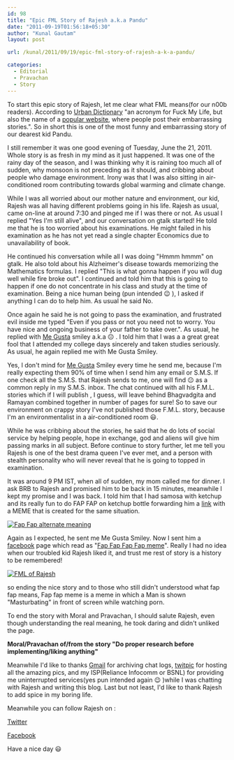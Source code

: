 ```yaml
---
id: 98
title: "Epic FML Story of Rajesh a.k.a Pandu"
date: "2011-09-19T01:56:18+05:30"
author: "Kunal Gautam"
layout: post

url: /kunal/2011/09/19/epic-fml-story-of-rajesh-a-k-a-pandu/

categories:
  - Editorial
  - Pravachan
  - Story
---
```


To start this epic story of Rajesh, let me clear what FML means(for our n00b readers). According to [Urban Dictionary](http://www.urbandictionary.com/define.php?term=fml) "an acronym for Fuck My Life, but also the name of a [popular website](http://www.fmylife.com), where people post their embarrassing stories.". So in short this is one of the most funny and embarrassing story of our dearest kid Pandu.

I still remember it was one good evening of Tuesday, June the 21, 2011. Whole story is as fresh in my mind as it just happened. It was one of the rainy day of the season, and I was thinking why it is raining too much all of sudden, why monsoon is not preceding as it should, and cribbing about people who damage environment. Irony was that I was also sitting in air-conditioned room contributing towards global warming and climate change.

While I was all worried about our mother nature and environment, our kid, Rajesh was all having different problems going in his life. Rajesh as usual, came on-line at around 7:30 and pinged me if I was there or not. As usual I replied "Yes I'm still alive", and our conversation on gtalk started! He told me that he is too worried about his examinations. He might failed in his examination as he has not yet read a single chapter Economics due to unavailability of book.

He continued his conversation while all I was doing "Hmmm hmmm" on gtalk. He also told about his Alzheimer's disease towards memorizing the Mathematics formulas. I replied "This is what gonna happen if you will dug well while fire broke out". I continued and told him that this is going to happen if one do not concentrate in his class and study at the time of examination. Being a nice human being (pun intended 😉 ), I asked if anything I can do to help him. As usual he said No.

Once again he said he is not going to pass the examination, and frustrated evil inside me typed "Even if you pass or not you need not to worry. You have nice and ongoing business of your father to take over.". As usual, he replied with [Me Gusta](http://knowyourmeme.com/memes/me-gusta) smiley a.k.a 😐 . I told him that I was a a great great fool that I attended my college days sincerely and taken studies seriously. As usual, he again replied me with Me Gusta Smiley.

Yes, I don't mind for [Me Gusta](http://knowyourmeme.com/memes/me-gusta) Smiley every time he send me, because I'm really expecting them 90% of time when I send him any email or S.M.S. If one check all the S.M.S. that Rajesh sends to me, one will find 😐 as a common reply in my S.M.S. inbox. The chat continued with all his F.M.L. stories which if I will publish , I guess, will leave behind Bhagvadgita and Ramayan combined together in number of pages for sure! So to save our environment on crappy story I've not published those F.M.L. story, because I'm an environmentalist in a air-conditioned room 😃.

While he was cribbing about the stories, he said that he do lots of social service by helping people, hope in exchange, god and aliens will give him passing marks in all subject. Before continue to story further, let me tell you Rajesh is one of the best drama queen I've ever met, and a person with stealth personality who will never reveal that he is going to topped in examination.

It was around 9 PM IST, when all of sudden, my mom called me for dinner. I ask BRB to Rajesh and promised him to be back in 15 minutes, meanwhile I kept my promise and I was back. I told him that I had samosa with ketchup and its really fun to do FAP FAP on ketchup bottle forwarding him a [link](http://twitpic.com/5dd9y9) with a MEME that is created for the same situation.

[![Fap Fap alternate meaning](/post/97/fap1.jpg "Fap Fap alternate meaning")](http://twitpic.com/5dd9y9)

Again as I expected, he sent me Me Gusta Smiley. Now I sent him a [facebook](http://www.facebook.com) page which read as "[Fap Fap Fap Fap meme](https://www.facebook.com/FapFapFapMeme)". Really I had no idea when our troubled kid Rajesh liked it, and trust me rest of story is a history to be remembered!

[![FML of Rajesh](/post/97/fap2.png "fap2")](http://twitpic.com/5flcf4)

so ending the nice story and to those who still didn't understood what fap fap means, Fap fap meme is a meme in which a Man is shown "Masturbating" in front of screen while watching porn.

To end the story with Moral and Pravachan, I should salute Rajesh, even though understanding the real meaning, he took daring and didn't unliked the page.

**Moral/Pravachan of/from the story "Do proper research before implementing/liking anything"**

Meanwhile I'd like to thanks [Gmail](http://gmail.com/) for archiving chat logs, [twitpic](http://twitpic.com) for hosting all the amazing pics, and my ISP(Reliance Infocomm or BSNL) for providing me uninterrupted services(yes pun intended again 😉 )while I was chatting with Rajesh and writing this blog. Last but not least, I'd like to thank Rajesh to add spice in my boring life.

Meanwhile you can follow Rajesh on :

[Twitter](http://twitter.com/ePandu)

[Facebook](http://www.facebook.com/eRajesh)

Have a nice day 😃
